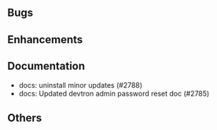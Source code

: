 ## Bugs
## Enhancements
## Documentation
- docs: uninstall minor updates (#2788)
- docs: Updated devtron admin password reset doc (#2785)
## Others
